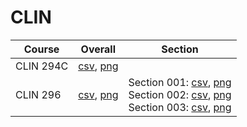 # CLIN

| Course | Overall | Section |
| ------ | ------- | ------- |
| CLIN 294C | [csv](https://github.com/UCSD-Historical-Enrollment-Data/2025Spring/blob/main/overall/CLIN%20294C.csv), [png](https://raw.githubusercontent.com/UCSD-Historical-Enrollment-Data/2025Spring/main/plot_overall/CLIN%20294C.png) |  |
| CLIN 296 | [csv](https://github.com/UCSD-Historical-Enrollment-Data/2025Spring/blob/main/overall/CLIN%20296.csv), [png](https://raw.githubusercontent.com/UCSD-Historical-Enrollment-Data/2025Spring/main/plot_overall/CLIN%20296.png) | Section 001: [csv](https://github.com/UCSD-Historical-Enrollment-Data/2025Spring/blob/main/section/CLIN%20296_001.csv), [png](https://raw.githubusercontent.com/UCSD-Historical-Enrollment-Data/2025Spring/main/plot_section/CLIN%20296_001.png)<br>Section 002: [csv](https://github.com/UCSD-Historical-Enrollment-Data/2025Spring/blob/main/section/CLIN%20296_002.csv), [png](https://raw.githubusercontent.com/UCSD-Historical-Enrollment-Data/2025Spring/main/plot_section/CLIN%20296_002.png)<br>Section 003: [csv](https://github.com/UCSD-Historical-Enrollment-Data/2025Spring/blob/main/section/CLIN%20296_003.csv), [png](https://raw.githubusercontent.com/UCSD-Historical-Enrollment-Data/2025Spring/main/plot_section/CLIN%20296_003.png) |
